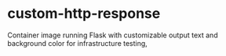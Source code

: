 # custom-http-response
Container image running Flask with customizable output text and background color for infrastructure testing,

